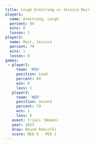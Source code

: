 ```yaml
---
title: Leigh Armstrong vs Jessica Mair
player1:                
  name: Armstrong, Leigh
  percent: 84           
  wins: 0               
  losses: 1             
player2:                
  name: Mair, Jessica   
  percent: 79           
  wins: 1               
  losses: 0             
games:
 - player1:        
     team: 'MID'   
     position: Lead
     percent: 84   
     win: 0        
     loss: 1       
   player2:          
     team: 'NED'     
     position: Second
     percent: 79     
     win: 1          
     loss: 0         
   event: Trials (Women)
   year: 2013           
   draw: Round Robin(5) 
   score: NED 6 - MID 3 
---
```

